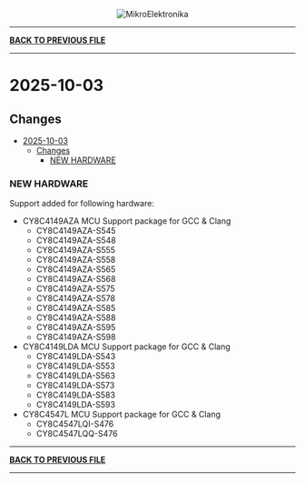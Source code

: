 <p align="center">
  <img src="http://www.mikroe.com/img/designs/beta/logo_small.png?raw=true" alt="MikroElektronika"/>
</p>

---

**[BACK TO PREVIOUS FILE](../changelog.md)**

---

# 2025-10-03

## Changes

- [2025-10-03](#2025-10-03)
  - [Changes](#changes)
    - [NEW HARDWARE](#new-hardware)

### NEW HARDWARE

Support added for following hardware:

+ CY8C4149AZA MCU Support package for GCC & Clang
  + CY8C4149AZA-S545
  + CY8C4149AZA-S548
  + CY8C4149AZA-S555
  + CY8C4149AZA-S558
  + CY8C4149AZA-S565
  + CY8C4149AZA-S568
  + CY8C4149AZA-S575
  + CY8C4149AZA-S578
  + CY8C4149AZA-S585
  + CY8C4149AZA-S588
  + CY8C4149AZA-S595
  + CY8C4149AZA-S598
+ CY8C4149LDA MCU Support package for GCC & Clang
  + CY8C4149LDA-S543
  + CY8C4149LDA-S553
  + CY8C4149LDA-S563
  + CY8C4149LDA-S573
  + CY8C4149LDA-S583
  + CY8C4149LDA-S593
+ CY8C4547L MCU Support package for GCC & Clang
  + CY8C4547LQI-S476
  + CY8C4547LQQ-S476

---

**[BACK TO PREVIOUS FILE](../changelog.md)**

---

